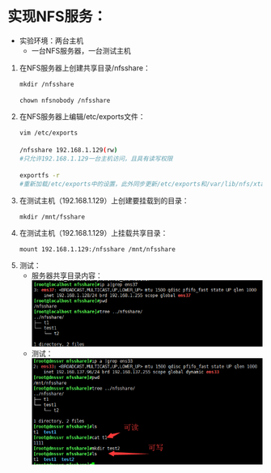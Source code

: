 # 实现NFS服务：
+ 实验环境：两台主机
    + 一台NFS服务器，一台测试主机
1. 在NFS服务器上创建共享目录/nfsshare：
    ```
    mkdir /nfsshare

    chown nfsnobody /nfsshare
    ```
2. 在NFS服务器上编辑/etc/exports文件：
    ```sh
    vim /etc/exports

    /nfsshare 192.168.1.129(rw)
    #只允许192.168.1.129一台主机访问，且具有读写权限

    exportfs -r
    #重新加载/etc/exports中的设置，此外同步更新/etc/exports和/var/lib/nfs/xtab中的内容
    ```
3. 在测试主机（192.168.1.129）上创建要挂载到的目录：
    ```
    mkdir /mnt/fsshare
    ```
4. 在测试主机（192.168.1.129）上挂载共享目录：
    ```
    mount 192.168.1.129:/nfsshare /mnt/nfsshare
    ```
5. 测试：  
    + 服务器共享目录内容：  
        ![avagar](https://github.com/aNswerO/note/blob/master/11th-week/pic/NFS/%E6%9C%8D%E5%8A%A1%E5%99%A8%E5%85%B1%E4%BA%AB%E7%9B%AE%E5%BD%95.png)  
    + 测试：  
        ![avagar](https://github.com/aNswerO/note/blob/master/11th-week/pic/NFS/%E6%B5%8B%E8%AF%95%E6%9C%BA_1.png)
